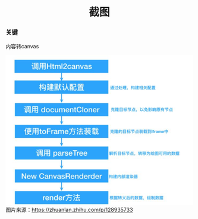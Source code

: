 # <center>**截图**</center>
<article align="left" padding="0 12px">

### 关键
内容转canvas

![](2021-12-24-17-12-29.png)
图片来源：https://zhuanlan.zhihu.com/p/128935733



</article>